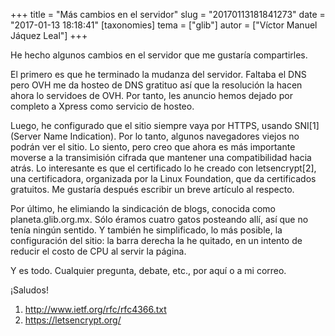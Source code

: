 +++
title = "Más cambios en el servidor"
slug = "20170113181841273"
date = "2017-01-13 18:18:41"
[taxonomies]
tema = ["glib"]
autor = ["Víctor Manuel Jáquez Leal"]
+++

He hecho algunos cambios en el servidor que me gustaría compartirles.

El primero es que he terminado la mudanza del servidor. Faltaba el DNS
pero OVH me da hosteo de DNS gratituo así que la resolución la hacen
ahora lo servidoes de OVH. Por tanto, les anuncio hemos dejado por
completo a Xpress como servicio de hosteo.

Luego, he configurado que el sitio siempre vaya por HTTPS, usando
SNI\[1\] (Server Name Indication). Por lo tanto, algunos navegadores
viejos no podrán ver el sitio. Lo siento, pero creo que ahora es más
importante moverse a la transimisión cifrada que mantener una
compatibilidad hacia atrás. Lo interesante es que el certificado lo he
creado con letsencrypt\[2\], una certificadora, organizada por la Linux
Foundation, que da certificados gratuitos. Me gustaría después escribir
un breve artículo al respecto.

Por último, he elimiando la sindicación de blogs, conocida como
planeta.glib.org.mx. Sólo éramos cuatro gatos posteando allí, así que no
tenía ningún sentido. Y también he simplificado, lo más posible, la
configuración del sitio: la barra derecha la he quitado, en un intento
de reducir el costo de CPU al servir la página.

Y es todo. Cualquier pregunta, debate, etc., por aquí o a mi correo.

¡Saludos!

1.  http://www.ietf.org/rfc/rfc4366.txt
2.  https://letsencrypt.org/

